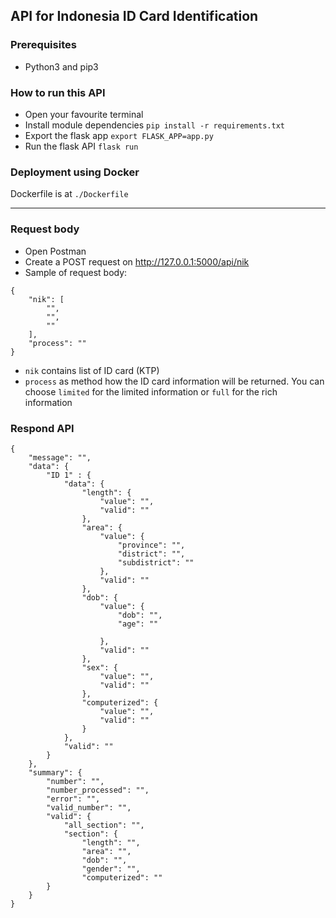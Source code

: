 ## API for Indonesia ID Card Identification

### Prerequisites
- Python3 and pip3

### How to run this API
- Open your favourite terminal
- Install module dependencies `pip install -r requirements.txt`
- Export the flask app
  `export FLASK_APP=app.py`
- Run the flask API
  `flask run`

### Deployment using Docker
Dockerfile is at `./Dockerfile`

---
### Request body
- Open Postman
- Create a POST request on http://127.0.0.1:5000/api/nik
- Sample of request body:
```
{
    "nik": [
        "",
        "",
        ""
    ],
    "process": ""
}
```
- `nik` contains list of ID card (KTP)
- `process` as method how the ID card information will be returned. You can choose `limited` for the limited information or `full` for the rich information

### Respond API
```
{
    "message": "",
    "data": {
        "ID 1" : {
            "data": {
                "length": {
                    "value": "",
                    "valid": ""
                },
                "area": {
                    "value": {
                        "province": "",
                        "district": "",
                        "subdistrict": ""
                    },
                    "valid": ""
                },
                "dob": {
                    "value": {
                        "dob": "",
                        "age": ""

                    },
                    "valid": ""
                },
                "sex": {
                    "value": "",
                    "valid": ""
                },
                "computerized": {
                    "value": "",
                    "valid": ""
                }
            },
            "valid": ""
        }
    },
    "summary": {
        "number": "",
        "number_processed": "",
        "error": "",
        "valid_number": "",
        "valid": {
            "all_section": "",
            "section": {
                "length": "",
                "area": "",
                "dob": "",
                "gender": "",
                "computerized": ""
        }
    }
}
```